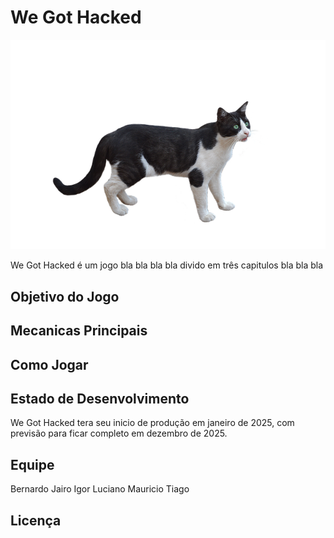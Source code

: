 # We Got Hacked
![menu](https://raw.githubusercontent.com/AtomicRocketEntertainment/We-Got-Hacked/refs/heads/main/ImagemTeste.png)


We Got Hacked é um jogo bla bla bla bla divido em três capitulos bla bla bla

Objetivo do Jogo
-------

Mecanicas Principais
-------

Como Jogar
-------

Estado de Desenvolvimento
-------
We Got Hacked tera seu inicio de produção em janeiro de 2025, com previsão para ficar completo em dezembro de 2025.

Equipe
-------
Bernardo
Jairo
Igor 
Luciano
Mauricio
Tiago



Licença 
-------
